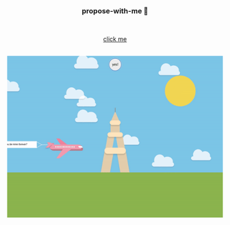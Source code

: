 <h3 align="center">propose-with-me 💌</h3>
<br>
<p style="text-align: center;">
  <a href="https://main--proposewithme.netlify.app">click me</a>
</p>
<br>
<div align="center">
  <img src="proposewm.gif" alt="Propose with Me">
</div>
